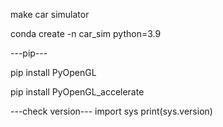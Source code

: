 make car simulator


conda create -n car_sim python=3.9


---pip---

pip install PyOpenGL

pip install PyOpenGL_accelerate

---check version---
import sys
print(sys.version)
